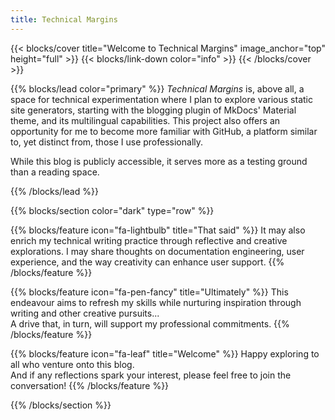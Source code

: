 ```yaml
---
title: Technical Margins
---
```


{{< blocks/cover title="Welcome to Technical Margins" image_anchor="top" height="full" >}}
{{< blocks/link-down color="info" >}}
{{< /blocks/cover >}}

{{% blocks/lead color="primary" %}}
*Technical Margins* is, above all, a space for technical experimentation where I plan to explore various static site generators, starting with the blogging plugin of MkDocs' Material theme, and its multilingual capabilities. This project also offers an opportunity for me to become more familiar with GitHub, a platform similar to, yet distinct from, those I use professionally.

While this blog is publicly accessible, it serves more as a testing ground than a reading space.

{{% /blocks/lead %}}

{{% blocks/section color="dark" type="row" %}}

{{% blocks/feature icon="fa-lightbulb" title="That said" %}}
It may also enrich my technical writing practice through reflective and creative explorations. I may share thoughts on documentation engineering, user experience, and the way creativity can enhance user support.
{{% /blocks/feature %}}

{{% blocks/feature icon="fa-pen-fancy" title="Ultimately" %}}
This endeavour aims to refresh my skills while nurturing inspiration through writing and other creative pursuits...  
A drive that, in turn, will support my professional commitments.
{{% /blocks/feature %}}

{{% blocks/feature icon="fa-leaf" title="Welcome" %}}
Happy exploring to all who venture onto this blog.  
And if any reflections spark your interest, please feel free to join the conversation!
{{% /blocks/feature %}}

{{% /blocks/section %}}

